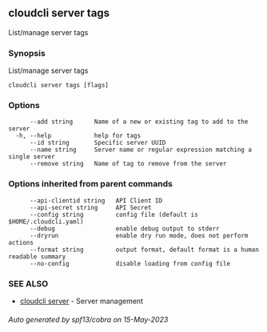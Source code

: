 ## cloudcli server tags

List/manage server tags

### Synopsis

List/manage server tags

```
cloudcli server tags [flags]
```

### Options

```
      --add string      Name of a new or existing tag to add to the server
  -h, --help            help for tags
      --id string       Specific server UUID
      --name string     Server name or regular expression matching a single server
      --remove string   Name of tag to remove from the server
```

### Options inherited from parent commands

```
      --api-clientid string   API Client ID
      --api-secret string     API Secret
      --config string         config file (default is $HOME/.cloudcli.yaml)
      --debug                 enable debug output to stderr
      --dryrun                enable dry run mode, does not perform actions
      --format string         output format, default format is a human readable summary
      --no-config             disable loading from config file
```

### SEE ALSO

* [cloudcli server](cloudcli_server.md)	 - Server management

###### Auto generated by spf13/cobra on 15-May-2023
